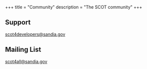 +++
title = "Community"
description = "The SCOT community"
+++

## Support

[scot4developers@sandia.gov](mailto:scot4developers@sandia.gov)

## Mailing List

[scot4all@sandia.gov](mailto:scot4all@sandia.gov)

